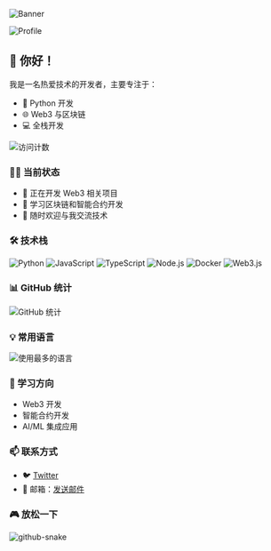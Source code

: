 ![Banner](https://raw.githubusercontent.com/mumumusf/mumumusf/main/assets/banner.png)

![Profile](https://avatars.githubusercontent.com/u/mumumusf)

## 👋 你好！ 

我是一名热爱技术的开发者，主要专注于：
- 🚀 Python 开发
- 🌐 Web3 与区块链
- 💻 全栈开发

<img src="https://komarev.com/ghpvc/?username=mumumusf&label=访问次数&color=0e75b6&style=flat" alt="访问计数" />

### 👨‍💻 当前状态
- 🔭 正在开发 Web3 相关项目
- 🌱 学习区块链和智能合约开发
- 💬 随时欢迎与我交流技术

### 🛠️ 技术栈
![Python](https://img.shields.io/badge/-Python-3776AB?style=flat-square&logo=Python&logoColor=white)
![JavaScript](https://img.shields.io/badge/-JavaScript-F7DF1E?style=flat-square&logo=javascript&logoColor=black)
![TypeScript](https://img.shields.io/badge/-TypeScript-007ACC?style=flat-square&logo=typescript&logoColor=white)
![Node.js](https://img.shields.io/badge/-Node.js-339933?style=flat-square&logo=node.js&logoColor=white)
![Docker](https://img.shields.io/badge/-Docker-2496ED?style=flat-square&logo=docker&logoColor=white)
![Web3.js](https://img.shields.io/badge/-Web3.js-F16822?style=flat-square&logo=web3.js&logoColor=white)

### 📊 GitHub 统计
![GitHub 统计](https://github-readme-stats.vercel.app/api?username=mumumusf&show_icons=true&theme=radical&locale=cn)

### 💡 常用语言
![使用最多的语言](https://github-readme-stats.vercel.app/api/top-langs/?username=mumumusf&layout=compact&theme=radical&locale=cn)

### 🌱 学习方向
- Web3 开发
- 智能合约开发
- AI/ML 集成应用

### 📫 联系方式
- 🐦 [Twitter](https://x.com/YOYOMYOYOA)
- 📧 邮箱：[发送邮件](mailto:your.email@example.com)

### 🎮 放松一下
<picture>
  <source media="(prefers-color-scheme: dark)" srcset="https://raw.githubusercontent.com/mumumusf/mumumusf/output/github-contribution-grid-snake-dark.svg" />
  <source media="(prefers-color-scheme: light)" srcset="https://raw.githubusercontent.com/mumumusf/mumumusf/output/github-contribution-grid-snake.svg" />
  <img alt="github-snake" src="https://raw.githubusercontent.com/mumumusf/mumumusf/output/github-contribution-grid-snake.svg" />
</picture> 